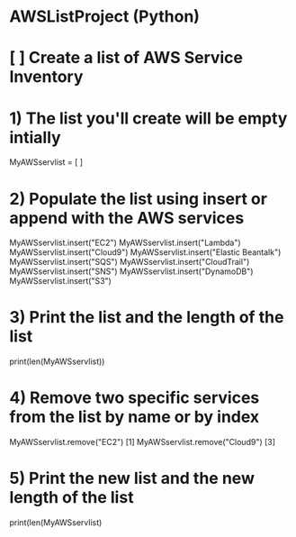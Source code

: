 # AWSListProject (Python)
# [ ] Create a list of AWS Service Inventory 

# 1) The list you'll create will be empty intially 
MyAWSservlist = [ ]

# 2) Populate the list using insert or append with the AWS services 
MyAWSservlist.insert("EC2")
MyAWSservlist.insert("Lambda")
MyAWSservlist.insert("Cloud9")
MyAWSservlist.insert("Elastic Beantalk")
MyAWSservlist.insert("SQS")
MyAWSservlist.insert("CloudTrail")
MyAWSservlist.insert("SNS")
MyAWSservlist.insert("DynamoDB")
MyAWSservlist.insert("S3")

# 3) Print the list and the length of the list
print(len(MyAWSservlist))


# 4) Remove two specific services from the list by name or by index
MyAWSservlist.remove("EC2") [1]
MyAWSservlist.remove("Cloud9") [3]

# 5) Print the new list and the new length of the list
print(len(MyAWSservlist)
